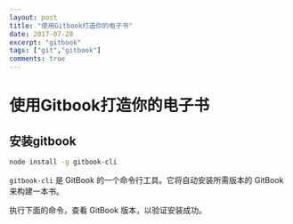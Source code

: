 ```yaml
---
layout: post
title: "使用Gitbook打造你的电子书"
date: 2017-07-28
excerpt: "gitbook"
tags: ["git","gitbook"]
comments: true
---
```


# 使用Gitbook打造你的电子书

## 安装gitbook

```bash
node install -g gitbook-cli
```
`gitbook-cli` 是 GitBook 的一个命令行工具。它将自动安装所需版本的 GitBook 来构建一本书。

执行下面的命令，查看 GitBook 版本，以验证安装成功。
